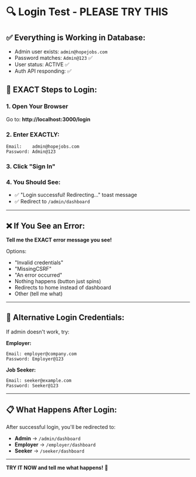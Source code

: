 # 🔍 Login Test - PLEASE TRY THIS

## ✅ Everything is Working in Database:
- Admin user exists: `admin@hopejobs.com`
- Password matches: `Admin@123` ✅
- User status: ACTIVE ✅
- Auth API responding: ✅

## 📝 EXACT Steps to Login:

### 1. Open Your Browser
Go to: **http://localhost:3000/login**

### 2. Enter EXACTLY:
```
Email:    admin@hopejobs.com
Password: Admin@123
```

### 3. Click "Sign In"

### 4. You Should See:
- ✅ "Login successful! Redirecting..." toast message
- ✅ Redirect to `/admin/dashboard`

---

## ❌ If You See an Error:

**Tell me the EXACT error message you see!**

Options:
- "Invalid credentials" 
- "MissingCSRF"
- "An error occurred"
- Nothing happens (button just spins)
- Redirects to home instead of dashboard
- Other (tell me what)

---

## 🔧 Alternative Login Credentials:

If admin doesn't work, try:

**Employer:**
```
Email: employer@company.com
Password: Employer@123
```

**Job Seeker:**
```
Email: seeker@example.com
Password: Seeker@123
```

---

## 📋 What Happens After Login:

After successful login, you'll be redirected to:
- **Admin** → `/admin/dashboard`
- **Employer** → `/employer/dashboard`  
- **Seeker** → `/seeker/dashboard`

---

**TRY IT NOW and tell me what happens!** 🚀

